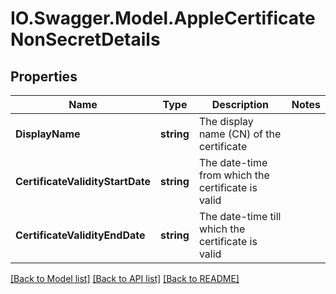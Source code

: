 # IO.Swagger.Model.AppleCertificateNonSecretDetails
## Properties

Name | Type | Description | Notes
------------ | ------------- | ------------- | -------------
**DisplayName** | **string** | The display name (CN) of the certificate | 
**CertificateValidityStartDate** | **string** | The date-time from which the certificate is valid | 
**CertificateValidityEndDate** | **string** | The date-time till which the certificate is valid | 

[[Back to Model list]](../README.md#documentation-for-models) [[Back to API list]](../README.md#documentation-for-api-endpoints) [[Back to README]](../README.md)

